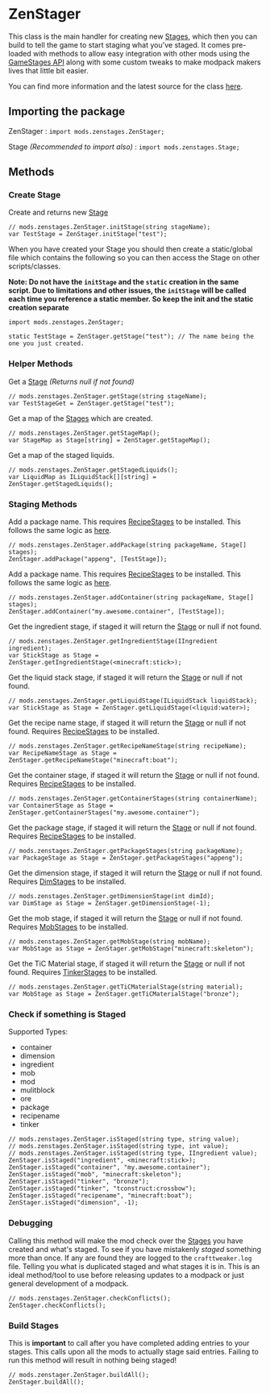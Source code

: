 # ZenStager

This class is the main handler for creating new [Stages](/Mods/GameStages/ZenStages/Stage/), which then you can build to tell the game to start staging what you've staged. It comes pre-loaded with methods to allow easy integration with other mods using the [GameStages API](https://minecraft.curseforge.com/projects/game-stages) along with some custom tweaks to make modpack makers lives that little bit easier.

You can find more information and the latest source for the class [here](https://github.com/DarkPacks/ZenStages/blob/master/src/main/java/uk/artdude/zenstages/stager/ZenStager.java).

## Importing the package

ZenStager : `import mods.zenstages.ZenStager;`

Stage *(Recommended to import also)* : `import mods.zenstages.Stage;`

## Methods

### Create Stage

Create and returns new [Stage](/Mods/GameStages/ZenStages/Stage/)

```zenscript
// mods.zenstages.ZenStager.initStage(string stageName);
var TestStage = ZenStager.initStage("test");
```

When you have created your Stage you should then create a static/global file which contains the following so you can then access the Stage on other scripts/classes.

**Note: Do not have the `initStage` and the `static` creation in the same script. Due to limitations and other issues, the `initStage` will be called each time you reference a static member. So keep the init and the static creation separate**

```zenscript
import mods.zenstages.ZenStager;

static TestStage = ZenStager.getStage("test"); // The name being the one you just created.
```

### Helper Methods

Get a [Stage](/Mods/GameStages/ZenStages/Stage/) *(Returns null if not found)*

```zenscript
// mods.zenstages.ZenStager.getStage(string stageName);
var TestStageGet = ZenStager.getStage("test");
```

Get a map of the [Stages](/Mods/GameStages/ZenStages/Stage/) which are created.

```zenscript
// mods.zenstages.ZenStager.getStageMap();
var StageMap as Stage[string] = ZenStager.getStageMap();
```

Get a map of the staged liquids.

```zenscript
// mods.zenstages.ZenStager.getStagedLiquids();
var LiquidMap as ILiquidStack[][string] = ZenStager.getStagedLiquids();
```

### Staging Methods

Add a package name. This requires [RecipeStages](/Mods/GameStages/RecipeStages/RecipeStages/) to be installed. This follows the same logic as [here](/Mods/GameStages/RecipeStages/RecipeStages/).

```zenscript
// mods.zenstages.ZenStager.addPackage(string packageName, Stage[] stages);
ZenStager.addPackage("appeng", [TestStage]);
```

Add a package name. This requires [RecipeStages](/Mods/GameStages/RecipeStages/RecipeStages/) to be installed. This follows the same logic as [here](/Mods/GameStages/RecipeStages/RecipeStages/).

```zenscript
// mods.zenstages.ZenStager.addContainer(string packageName, Stage[] stages);
ZenStager.addContainer("my.awesome.container", [TestStage]);
```

Get the ingredient stage, if staged it will return the [Stage](/Mods/GameStages/ZenStages/Stage/) or null if not found.

```zenscript
// mods.zenstages.ZenStager.getIngredientStage(IIngredient ingredient);
var StickStage as Stage = ZenStager.getIngredientStage(<minecraft:stick>);
```

Get the liquid stack stage, if staged it will return the [Stage](/Mods/GameStages/ZenStages/Stage/) or null if not found.

```zenscript
// mods.zenstages.ZenStager.getLiquidStage(ILiquidStack liquidStack);
var StickStage as Stage = ZenStager.getLiquidStage(<liquid:water>);
```

Get the recipe name stage, if staged it will return the [Stage](/Mods/GameStages/ZenStages/Stage/) or null if not found. Requires [RecipeStages](/Mods/GameStages/RecipeStages/RecipeStages/) to be installed.

```zenscript
// mods.zenstages.ZenStager.getRecipeNameStage(string recipeName);
var RecipeNameStage as Stage = ZenStager.getRecipeNameStage("minecraft:boat");
```

Get the container stage, if staged it will return the [Stage](/Mods/GameStages/ZenStages/Stage/) or null if not found. Requires [RecipeStages](/Mods/GameStages/RecipeStages/RecipeStages/) to be installed.

```zenscript
// mods.zenstages.ZenStager.getContainerStages(string containerName);
var ContainerStage as Stage = ZenStager.getContainerStages("my.awesome.container");
```

Get the package stage, if staged it will return the [Stage](/Mods/GameStages/ZenStages/Stage/) or null if not found. Requires [RecipeStages](/Mods/GameStages/RecipeStages/RecipeStages/) to be installed.

```zenscript
// mods.zenstages.ZenStager.getPackageStages(string packageName);
var PackageStage as Stage = ZenStager.getPackageStages("appeng");
```

Get the dimension stage, if staged it will return the [Stage](/Mods/GameStages/ZenStages/Stage/) or null if not found. Requires [DimStages](/Mods/GameStages/DimensionStages/DimensionStages/) to be installed.

```zenscript
// mods.zenstages.ZenStager.getDimensionStage(int dimId);
var DimStage as Stage = ZenStager.getDimensionStage(-1);
```

Get the mob stage, if staged it will return the [Stage](/Mods/GameStages/ZenStages/Stage/) or null if not found. Requires [MobStages](/Mods/GameStages/MobStages/MobStages/) to be installed.

```zenscript
// mods.zenstages.ZenStager.getMobStage(string mobName);
var MobStage as Stage = ZenStager.getMobStage("minecraft:skeleton");
```

Get the TiC Material stage, if staged it will return the [Stage](/Mods/GameStages/ZenStages/Stage/) or null if not found. Requires [TinkerStages](/Mods/GameStages/TinkerStages/TinkerStages/) to be installed.

```zenscript
// mods.zenstages.ZenStager.getTiCMaterialStage(string material);
var MobStage as Stage = ZenStager.getTiCMaterialStage("bronze");
```

### Check if something is Staged

Supported Types:

- container
- dimension
- ingredient
- mob
- mod
- mulitblock
- ore
- package
- recipename
- tinker

```zenscript
// mods.zenstages.ZenStager.isStaged(string type, string value);
// mods.zenstages.ZenStager.isStaged(string type, int value);
// mods.zenstages.ZenStager.isStaged(string type, IIngredient value);
ZenStager.isStaged("ingredient", <minecraft:stick>);
ZenStager.isStaged("container", "my.awesome.container");
ZenStager.isStaged("mob", "minecraft:skeleton");
ZenStager.isStaged("tinker", "bronze");
ZenStager.isStaged("tinker", "tconstruct:crossbow");
ZenStager.isStaged("recipename", "minecraft:boat");
ZenStager.isStaged("dimension", -1);
```

### Debugging

Calling this method will make the mod check over the [Stages](/Mods/GameStages/ZenStages/Stage/) you have created and what's staged. To see if you have mistakenly *staged* something more than once. If any are found they are logged to the `crafttweaker.log` file. Telling you what is duplicated staged and what stages it is in. This is an ideal method/tool to use before releasing updates to a modpack or just general development of a modpack.

```zenscript
// mods.zenstages.ZenStager.checkConflicts();
ZenStager.checkConflicts();
```

### Build Stages

This is **important** to call after you have completed adding entries to your stages. This calls upon all the mods to actually stage said entries. Failing to run this method will result in nothing being staged!

```zenscript
// mods.zenstager.ZenStager.buildAll();
ZenStager.buildAll();
```